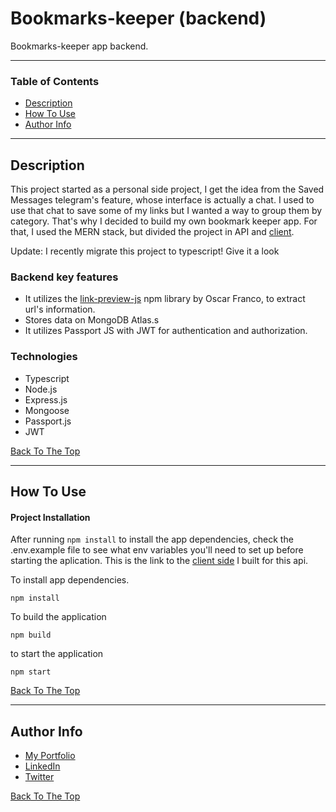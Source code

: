 # Bookmarks-keeper (backend)

Bookmarks-keeper app backend.

---

### Table of Contents

- [Description](#description)
- [How To Use](#how-to-use)
- [Author Info](#author-info)

---

## Description

This project started as a personal side project, I get the idea from the
Saved Messages telegram's feature, whose interface is actually a chat. I
used to use that chat to save some of my links but I wanted a way to group
them by category. That's why I decided to build my own bookmark keeper
app. For that, I used the MERN stack, but divided the project in API and
[client](https://github.com/PerezEnrique/bookmarks-keeper-client).

Update: I recently migrate this project to typescript! Give it a look

### Backend key features

- It utilizes the [link-preview-js](https://www.npmjs.com/package/link-preview-js) npm library by Oscar Franco,
  to extract url's information.
- Stores data on MongoDB Atlas.s
- It utilizes Passport JS with JWT for authentication and authorization.

### Technologies

- Typescript
- Node.js
- Express.js
- Mongoose
- Passport.js
- JWT

[Back To The Top](#bookmarks-keeper-backend)

---

## How To Use

#### Project Installation

After running `npm install` to install the app dependencies, check the .env.example file to see what env variables you'll need to set up before starting the aplication. This is the link to the [client side](https://github.com/PerezEnrique/bookmarks-keeper-client) I built for this api.

To install app dependencies.

    npm install
    
To build the application
    
    npm build

to start the application

    npm start

[Back To The Top](#bookmarks-keeper-backend)

---

## Author Info

- [My Portfolio](enrique-perez-portfolio.netlify.app)
- [LinkedIn](https://www.linkedin.com/in/enrique-perez28/)
- [Twitter](https://twitter.com/jesus93enrique)

[Back To The Top](#bookmarks-keeper-backend)

